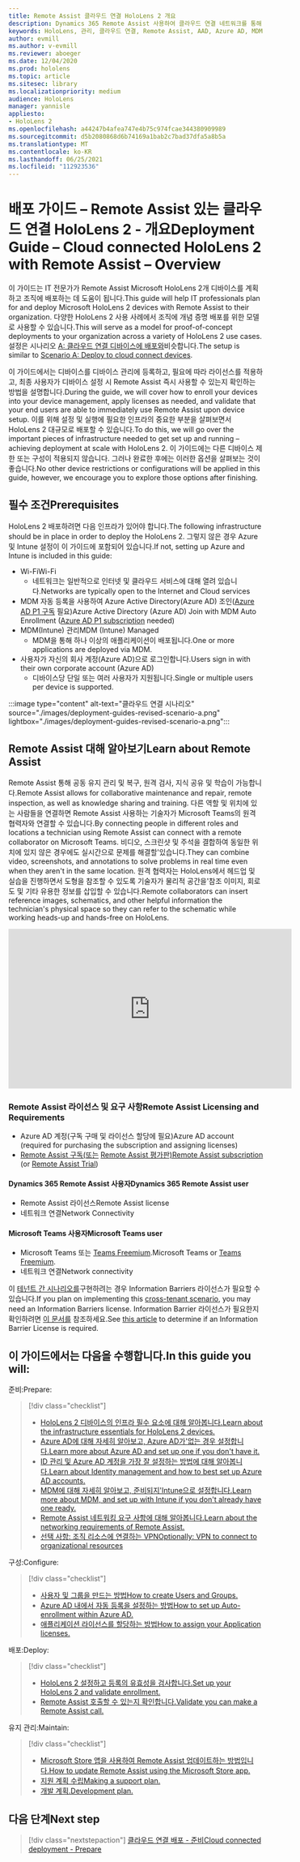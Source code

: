 ```yaml
---
title: Remote Assist 클라우드 연결 HoloLens 2 개요
description: Dynamics 365 Remote Assist 사용하여 클라우드 연결 네트워크를 통해 HoloLens 2 디바이스를 등록하는 방법을 알아봅니다.
keywords: HoloLens, 관리, 클라우드 연결, Remote Assist, AAD, Azure AD, MDM, Mobile 장치 관리
author: evmill
ms.author: v-evmill
ms.reviewer: aboeger
ms.date: 12/04/2020
ms.prod: hololens
ms.topic: article
ms.sitesec: library
ms.localizationpriority: medium
audience: HoloLens
manager: yannisle
appliesto:
- HoloLens 2
ms.openlocfilehash: a44247b4afea747e4b75c974fcae344380909989
ms.sourcegitcommit: d5b2080868d6b74169a1bab2c7bad37dfa5a8b5a
ms.translationtype: MT
ms.contentlocale: ko-KR
ms.lasthandoff: 06/25/2021
ms.locfileid: "112923536"
---
```

# <a name="deployment-guide--cloud-connected-hololens-2-with-remote-assist--overview"></a><span data-ttu-id="d15dc-104">배포 가이드 – Remote Assist 있는 클라우드 연결 HoloLens 2 - 개요</span><span class="sxs-lookup"><span data-stu-id="d15dc-104">Deployment Guide – Cloud connected HoloLens 2 with Remote Assist – Overview</span></span>

<span data-ttu-id="d15dc-105">이 가이드는 IT 전문가가 Remote Assist Microsoft HoloLens 2개 디바이스를 계획하고 조직에 배포하는 데 도움이 됩니다.</span><span class="sxs-lookup"><span data-stu-id="d15dc-105">This guide will help IT professionals plan for and deploy Microsoft HoloLens 2 devices with Remote Assist to their organization.</span></span> <span data-ttu-id="d15dc-106">다양한 HoloLens 2 사용 사례에서 조직에 개념 증명 배포를 위한 모델로 사용할 수 있습니다.</span><span class="sxs-lookup"><span data-stu-id="d15dc-106">This will serve as a model for proof-of-concept deployments to your organization across a variety of HoloLens 2 use cases.</span></span> <span data-ttu-id="d15dc-107">설정은 시나리오 [A: 클라우드 연결 디바이스에 배포와](https://docs.microsoft.com/hololens/common-scenarios#scenario-a)비슷합니다.</span><span class="sxs-lookup"><span data-stu-id="d15dc-107">The setup is similar to [Scenario A: Deploy to cloud connect devices](https://docs.microsoft.com/hololens/common-scenarios#scenario-a).</span></span> 

<span data-ttu-id="d15dc-108">이 가이드에서는 디바이스를 디바이스 관리에 등록하고, 필요에 따라 라이선스를 적용하고, 최종 사용자가 디바이스 설정 시 Remote Assist 즉시 사용할 수 있는지 확인하는 방법을 설명합니다.</span><span class="sxs-lookup"><span data-stu-id="d15dc-108">During the guide, we will cover how to enroll your devices into your device management, apply licenses as needed, and validate that your end users are able to immediately use Remote Assist upon device setup.</span></span> <span data-ttu-id="d15dc-109">이를 위해 설정 및 실행에 필요한 인프라의 중요한 부분을 살펴보면서 HoloLens 2 대규모로 배포할 수 있습니다.</span><span class="sxs-lookup"><span data-stu-id="d15dc-109">To do this, we will go over the important pieces of infrastructure needed to get set up and running – achieving deployment at scale with HoloLens 2.</span></span> <span data-ttu-id="d15dc-110">이 가이드에는 다른 디바이스 제한 또는 구성이 적용되지 않습니다. 그러나 완료한 후에는 이러한 옵션을 살펴보는 것이 좋습니다.</span><span class="sxs-lookup"><span data-stu-id="d15dc-110">No other device restrictions or configurations will be applied in this guide, however, we encourage you to explore those options after finishing.</span></span>

## <a name="prerequisites"></a><span data-ttu-id="d15dc-111">필수 조건</span><span class="sxs-lookup"><span data-stu-id="d15dc-111">Prerequisites</span></span>

<span data-ttu-id="d15dc-112">HoloLens 2 배포하려면 다음 인프라가 있어야 합니다.</span><span class="sxs-lookup"><span data-stu-id="d15dc-112">The following infrastructure should be in place in order to deploy the HoloLens 2.</span></span> <span data-ttu-id="d15dc-113">그렇지 않은 경우 Azure 및 Intune 설정이 이 가이드에 포함되어 있습니다.</span><span class="sxs-lookup"><span data-stu-id="d15dc-113">If not, setting up Azure and Intune is included in this guide:</span></span>

- <span data-ttu-id="d15dc-114">Wi-Fi</span><span class="sxs-lookup"><span data-stu-id="d15dc-114">Wi-Fi</span></span>
    - <span data-ttu-id="d15dc-115">네트워크는 일반적으로 인터넷 및 클라우드 서비스에 대해 열려 있습니다.</span><span class="sxs-lookup"><span data-stu-id="d15dc-115">Networks are typically open to the Internet and Cloud services</span></span>
- <span data-ttu-id="d15dc-116">MDM 자동 등록을 사용하여 Azure Active Directory(Azure AD) 조인([Azure AD P1 구독](https://docs.microsoft.com/azure/active-directory/fundamentals/active-directory-whatis) 필요)</span><span class="sxs-lookup"><span data-stu-id="d15dc-116">Azure Active Directory (Azure AD) Join with MDM Auto Enrollment ([Azure AD P1 subscription](https://docs.microsoft.com/azure/active-directory/fundamentals/active-directory-whatis) needed)</span></span>
- <span data-ttu-id="d15dc-117">MDM(Intune) 관리</span><span class="sxs-lookup"><span data-stu-id="d15dc-117">MDM (Intune) Managed</span></span>
    - <span data-ttu-id="d15dc-118">MDM을 통해 하나 이상의 애플리케이션이 배포됩니다.</span><span class="sxs-lookup"><span data-stu-id="d15dc-118">One or more applications are deployed via MDM.</span></span>
- <span data-ttu-id="d15dc-119">사용자가 자신의 회사 계정(Azure AD)으로 로그인합니다.</span><span class="sxs-lookup"><span data-stu-id="d15dc-119">Users sign in with their own corporate account (Azure AD)</span></span>
    - <span data-ttu-id="d15dc-120">디바이스당 단일 또는 여러 사용자가 지원됩니다.</span><span class="sxs-lookup"><span data-stu-id="d15dc-120">Single or multiple users per device is supported.</span></span>

:::image type="content" alt-text="클라우드 연결 시나리오" source="./images/deployment-guides-revised-scenario-a.png" lightbox="./images/deployment-guides-revised-scenario-a.png":::


## <a name="learn-about-remote-assist"></a><span data-ttu-id="d15dc-122">Remote Assist 대해 알아보기</span><span class="sxs-lookup"><span data-stu-id="d15dc-122">Learn about Remote Assist</span></span>

<span data-ttu-id="d15dc-123">Remote Assist 통해 공동 유지 관리 및 복구, 원격 검사, 지식 공유 및 학습이 가능합니다.</span><span class="sxs-lookup"><span data-stu-id="d15dc-123">Remote Assist allows for collaborative maintenance and repair, remote inspection, as well as knowledge sharing and training.</span></span> <span data-ttu-id="d15dc-124">다른 역할 및 위치에 있는 사람들을 연결하면 Remote Assist 사용하는 기술자가 Microsoft Teams의 원격 협력자와 연결할 수 있습니다.</span><span class="sxs-lookup"><span data-stu-id="d15dc-124">By connecting people in different roles and locations a technician using Remote Assist can connect with a remote collaborator on Microsoft Teams.</span></span> <span data-ttu-id="d15dc-125">비디오, 스크린샷 및 주석을 결합하여 동일한 위치에 있지 않은 경우에도 실시간으로 문제를 해결할&#39;있습니다.</span><span class="sxs-lookup"><span data-stu-id="d15dc-125">They can combine video, screenshots, and annotations to solve problems in real time even when they aren&#39;t in the same location.</span></span> <span data-ttu-id="d15dc-126">원격 협력자는 HoloLens에서 헤드업 및 실습을 진행하면서 도형을 참조할 수 있도록 기술자가 물리적 공간을&#39;참조 이미지, 회로도 및 기타 유용한 정보를 삽입할 수 있습니다.</span><span class="sxs-lookup"><span data-stu-id="d15dc-126">Remote collaborators can insert reference images, schematics, and other helpful information the technician&#39;s physical space so they can refer to the schematic while working heads-up and hands-free on HoloLens.</span></span>

<iframe width="560" height="315" src="https://www.youtube.com/embed/d3YT8j0yYl0" frameborder="0" allow="accelerometer; autoplay; clipboard-write; encrypted-media; gyroscope; picture-in-picture" allowfullscreen></iframe>

### <a name="remote-assist-licensing-and-requirements"></a><span data-ttu-id="d15dc-127">Remote Assist 라이선스 및 요구 사항</span><span class="sxs-lookup"><span data-stu-id="d15dc-127">Remote Assist Licensing and Requirements</span></span>

- <span data-ttu-id="d15dc-128">Azure AD 계정(구독 구매 및 라이선스 할당에 필요)</span><span class="sxs-lookup"><span data-stu-id="d15dc-128">Azure AD account (required for purchasing the subscription and assigning licenses)</span></span>
- <span data-ttu-id="d15dc-129">[Remote Assist 구독(또는](https://docs.microsoft.com/dynamics365/mixed-reality/remote-assist/buy-and-deploy-remote-assist) [Remote Assist 평가판)](https://docs.microsoft.com/dynamics365/mixed-reality/remote-assist/try-remote-assist)</span><span class="sxs-lookup"><span data-stu-id="d15dc-129">[Remote Assist subscription](https://docs.microsoft.com/dynamics365/mixed-reality/remote-assist/buy-and-deploy-remote-assist) (or [Remote Assist Trial](https://docs.microsoft.com/dynamics365/mixed-reality/remote-assist/try-remote-assist))</span></span>
    
#### <a name="dynamics-365-remote-assist-user"></a><span data-ttu-id="d15dc-130">Dynamics 365 Remote Assist 사용자</span><span class="sxs-lookup"><span data-stu-id="d15dc-130">Dynamics 365 Remote Assist user</span></span>

- <span data-ttu-id="d15dc-131">Remote Assist 라이선스</span><span class="sxs-lookup"><span data-stu-id="d15dc-131">Remote Assist license</span></span>
- <span data-ttu-id="d15dc-132">네트워크 연결</span><span class="sxs-lookup"><span data-stu-id="d15dc-132">Network Connectivity</span></span>

#### <a name="microsoft-teams-user"></a><span data-ttu-id="d15dc-133">Microsoft Teams 사용자</span><span class="sxs-lookup"><span data-stu-id="d15dc-133">Microsoft Teams user</span></span>

- <span data-ttu-id="d15dc-134">Microsoft Teams 또는 [Teams Freemium](https://products.office.com/microsoft-teams/free).</span><span class="sxs-lookup"><span data-stu-id="d15dc-134">Microsoft Teams or [Teams Freemium](https://products.office.com/microsoft-teams/free).</span></span>
- <span data-ttu-id="d15dc-135">네트워크 연결</span><span class="sxs-lookup"><span data-stu-id="d15dc-135">Network connectivity</span></span>

<span data-ttu-id="d15dc-136">이 [테넌트 간 시나리오를](https://docs.microsoft.com/dynamics365/mixed-reality/remote-assist/cross-tenant-overview#scenario-2-leasing-services-to-other-tenants)구현하려는 경우 Information Barriers 라이선스가 필요할 수 있습니다.</span><span class="sxs-lookup"><span data-stu-id="d15dc-136">If you plan on implementing this [cross-tenant scenario](https://docs.microsoft.com/dynamics365/mixed-reality/remote-assist/cross-tenant-overview#scenario-2-leasing-services-to-other-tenants), you may need an Information Barriers license.</span></span> <span data-ttu-id="d15dc-137">Information Barrier 라이선스가 필요한지 확인하려면 [이 문서를](https://docs.microsoft.com/dynamics365/mixed-reality/remote-assist/cross-tenant-licensing-implementation#step-1-determine-if-information-barriers-are-necessary) 참조하세요.</span><span class="sxs-lookup"><span data-stu-id="d15dc-137">See [this article](https://docs.microsoft.com/dynamics365/mixed-reality/remote-assist/cross-tenant-licensing-implementation#step-1-determine-if-information-barriers-are-necessary) to determine if an Information Barrier License is required.</span></span>

## <a name="in-this-guide-you-will"></a><span data-ttu-id="d15dc-138">이 가이드에서는 다음을 수행합니다.</span><span class="sxs-lookup"><span data-stu-id="d15dc-138">In this guide you will:</span></span>

<span data-ttu-id="d15dc-139">준비:</span><span class="sxs-lookup"><span data-stu-id="d15dc-139">Prepare:</span></span>

> [!div class="checklist"]
> - [<span data-ttu-id="d15dc-140">HoloLens 2 디바이스의 인프라 필수 요소에 대해 알아봅니다.</span><span class="sxs-lookup"><span data-stu-id="d15dc-140">Learn about the infrastructure essentials for HoloLens 2 devices.</span></span>](hololens2-cloud-connected-prepare.md#infrastructure-essentials)
> - [<span data-ttu-id="d15dc-141">Azure AD에 대해 자세히 알아보고, Azure AD가&#39;없는 경우 설정합니다.</span><span class="sxs-lookup"><span data-stu-id="d15dc-141">Learn more about Azure AD and set up one if you don&#39;t have it.</span></span>](hololens2-cloud-connected-prepare.md#azure-active-directory)
> - [<span data-ttu-id="d15dc-142">ID 관리 및 Azure AD 계정을 가장 잘 설정하는 방법에 대해 알아봅니다.</span><span class="sxs-lookup"><span data-stu-id="d15dc-142">Learn about Identity management and how to best set up Azure AD accounts.</span></span>](hololens2-cloud-connected-prepare.md#identity-management)
> - [<span data-ttu-id="d15dc-143">MDM에 대해 자세히 알아보고, 준비되지&#39;Intune으로 설정합니다.</span><span class="sxs-lookup"><span data-stu-id="d15dc-143">Learn more about MDM, and set up with Intune if you don&#39;t already have one ready.</span></span>](hololens2-cloud-connected-prepare.md#mobile-device-management)
> - [<span data-ttu-id="d15dc-144">Remote Assist 네트워킹 요구 사항에 대해 알아봅니다.</span><span class="sxs-lookup"><span data-stu-id="d15dc-144">Learn about the networking requirements of Remote Assist.</span></span>](hololens2-cloud-connected-prepare.md#network)
> - [<span data-ttu-id="d15dc-145">선택 사항: 조직 리소스에 연결하는 VPN</span><span class="sxs-lookup"><span data-stu-id="d15dc-145">Optionally: VPN to connect to organizational resources</span></span>](hololens2-cloud-connected-prepare.md#optional-connect-your-hololens-to-vpn)

<span data-ttu-id="d15dc-146">구성:</span><span class="sxs-lookup"><span data-stu-id="d15dc-146">Configure:</span></span>

> [!div class="checklist"]
> - [<span data-ttu-id="d15dc-147">사용자 및 그룹을 만드는 방법</span><span class="sxs-lookup"><span data-stu-id="d15dc-147">How to create Users and Groups.</span></span>](hololens2-cloud-connected-configure.md#azure-users-and-groups)
> - [<span data-ttu-id="d15dc-148">Azure AD 내에서 자동 등록을 설정하는 방법</span><span class="sxs-lookup"><span data-stu-id="d15dc-148">How to set up Auto-enrollment within Azure AD.</span></span>](hololens2-cloud-connected-configure.md#auto-enrollment-on-hololens-2)
> - [<span data-ttu-id="d15dc-149">애플리케이션 라이선스를 할당하는 방법</span><span class="sxs-lookup"><span data-stu-id="d15dc-149">How to assign your Application licenses.</span></span>](hololens2-cloud-connected-configure.md#application-licenses)

<span data-ttu-id="d15dc-150">배포:</span><span class="sxs-lookup"><span data-stu-id="d15dc-150">Deploy:</span></span>

> [!div class="checklist"]
> - [<span data-ttu-id="d15dc-151">HoloLens 2 설정하고 등록의 유효성을 검사합니다.</span><span class="sxs-lookup"><span data-stu-id="d15dc-151">Set up your HoloLens 2 and validate enrollment.</span></span>](hololens2-cloud-connected-deploy.md#enrollment-validation)
> - [<span data-ttu-id="d15dc-152">Remote Assist 호출할 수 있는지 확인합니다.</span><span class="sxs-lookup"><span data-stu-id="d15dc-152">Validate you can make a Remote Assist call.</span></span>](hololens2-cloud-connected-deploy.md#remote-assist-call-validation)

<span data-ttu-id="d15dc-153">유지 관리:</span><span class="sxs-lookup"><span data-stu-id="d15dc-153">Maintain:</span></span>

> [!div class="checklist"]
> - [<span data-ttu-id="d15dc-154">Microsoft Store 앱을 사용하여 Remote Assist 업데이트하는 방법입니다.</span><span class="sxs-lookup"><span data-stu-id="d15dc-154">How to update Remote Assist using the Microsoft Store app.</span></span>](hololens2-cloud-connected-maintain.md#updates)
> - [<span data-ttu-id="d15dc-155">지원 계획 수립</span><span class="sxs-lookup"><span data-stu-id="d15dc-155">Making a support plan.</span></span>](hololens2-cloud-connected-maintain.md#support-plan)
> - [<span data-ttu-id="d15dc-156">개발 계획.</span><span class="sxs-lookup"><span data-stu-id="d15dc-156">Development plan.</span></span>](hololens2-cloud-connected-maintain.md#development-plan)

## <a name="next-step"></a><span data-ttu-id="d15dc-157">다음 단계</span><span class="sxs-lookup"><span data-stu-id="d15dc-157">Next step</span></span>

> [!div class="nextstepaction"]
> [<span data-ttu-id="d15dc-158">클라우드 연결 배포 - 준비</span><span class="sxs-lookup"><span data-stu-id="d15dc-158">Cloud connected deployment - Prepare</span></span>](hololens2-cloud-connected-prepare.md)

